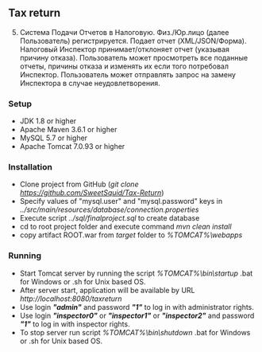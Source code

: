 ## Tax return
5. Система Подачи Отчетов в Налоговую. Физ./Юр.лицо (далее
Пользователь) регистрируется. Подает отчет (XML/JSON/Форма).
Налоговый Инспектор принимает/отклоняет отчет (указывая причину
отказа). Пользователь может просмотреть все поданные отчеты, причины
отказа и изменять их если того потребовал Инспектор. Пользователь может
отправлять запрос на замену Инспектора в случае неудовлетворения.

### Setup 
* JDK 1.8 or higher
* Apache Maven 3.6.1 or higher
* MySQL 5.7 or higher
* Apache Tomcat 7.0.93 or higher

### Installation
* Clone project from GitHub (_git clone https://github.com/SweetSquid/Tax-Return_)
* Specify values of "mysql.user" and "mysql.password" keys in _../src/main/resources/database/connection.properties_
* Execute script _../sql/finalproject.sql_ to create database
* cd to root project folder and execute command _mvn clean install_
* copy artifact ROOT.war from _target_ folder to _%TOMCAT%\webapps_

### Running
* Start Tomcat server by running the script _%TOMCAT%\bin\startup_ .bat for Windows or .sh for Unix based OS.
* After server start, application will be available by URL _http://localhost:8080/taxreturn_
* Use login _**"admin"**_ and password _**"1"**_ to log in with administrator rights.
* Use login _**"inspector0"**_ or _**"inspector1"**_ or _**"inspector2"**_
  and password _**"1"**_ to log in with inspector rights.
* To stop server run script _%TOMCAT%\bin\shutdown_ .bat for Windows or .sh for Unix based OS.
